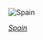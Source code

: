 
![Spain](https://www.gstatic.com/prettyearth/assets/full/5614.jpg)

*[Spain](https://www.google.com/maps/@37.44569,-6.250419,16z/data=!3m1!1e3)*
